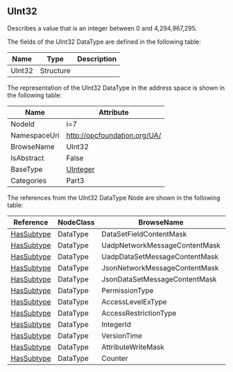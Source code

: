 <!-- datatype -->
## UInt32
Describes a value that is an integer between 0 and 4,294,967,295.  
<!-- end of description -->
The fields of the UInt32 DataType are defined in the following table:  

|Name|Type|Description|
|---|---|---|
|UInt32|Structure||

The representation of the UInt32 DataType in the address space is shown in the following table:  

|Name|Attribute|
|---|---|
|NodeId|i=7|
|NamespaceUri|http://opcfoundation.org/UA/|
|BrowseName|UInt32|
|IsAbstract|False|
|BaseType|[UInteger](../../../Part3/DataTypes/UInteger/readme.md)|
|Categories|Part3|

The references from the UInt32 DataType Node are shown in the following table:  

|Reference|NodeClass|BrowseName|DataType|TypeDefinition|ModellingRule|
|---|---|---|---|---|---|
|[HasSubtype](../../../Part3/ReferenceTypes/HasSubtype/readme.md)|DataType|DataSetFieldContentMask||||
|[HasSubtype](../../../Part3/ReferenceTypes/HasSubtype/readme.md)|DataType|UadpNetworkMessageContentMask||||
|[HasSubtype](../../../Part3/ReferenceTypes/HasSubtype/readme.md)|DataType|UadpDataSetMessageContentMask||||
|[HasSubtype](../../../Part3/ReferenceTypes/HasSubtype/readme.md)|DataType|JsonNetworkMessageContentMask||||
|[HasSubtype](../../../Part3/ReferenceTypes/HasSubtype/readme.md)|DataType|JsonDataSetMessageContentMask||||
|[HasSubtype](../../../Part3/ReferenceTypes/HasSubtype/readme.md)|DataType|PermissionType||||
|[HasSubtype](../../../Part3/ReferenceTypes/HasSubtype/readme.md)|DataType|AccessLevelExType||||
|[HasSubtype](../../../Part3/ReferenceTypes/HasSubtype/readme.md)|DataType|AccessRestrictionType||||
|[HasSubtype](../../../Part3/ReferenceTypes/HasSubtype/readme.md)|DataType|IntegerId||||
|[HasSubtype](../../../Part3/ReferenceTypes/HasSubtype/readme.md)|DataType|VersionTime||||
|[HasSubtype](../../../Part3/ReferenceTypes/HasSubtype/readme.md)|DataType|AttributeWriteMask||||
|[HasSubtype](../../../Part3/ReferenceTypes/HasSubtype/readme.md)|DataType|Counter||||

